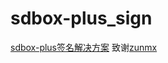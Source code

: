 # sdbox-plus_sign
[sdbox-plus签名解决方案](https://www.52pojie.cn/thread-2016480-1-1.html)
致谢[zunmx](https://www.52pojie.cn/home.php?mod=space&uid=2250589)

